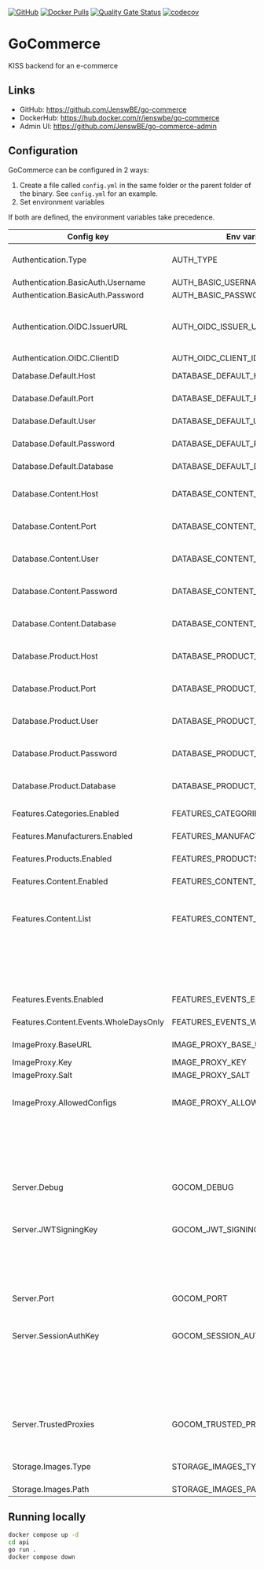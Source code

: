 [![GitHub](https://img.shields.io/github/license/JenswBE/go-commerce)](https://github.com/JenswBE/go-commerce)
[![Docker Pulls](https://img.shields.io/docker/pulls/jenswbe/go-commerce)](https://hub.docker.com/r/jenswbe/go-commerce)
[![Quality Gate Status](https://sonarcloud.io/api/project_badges/measure?project=JenswBE_go-commerce&metric=alert_status)](https://sonarcloud.io/summary/new_code?id=JenswBE_go-commerce)
[![codecov](https://codecov.io/gh/JenswBE/go-commerce/branch/main/graph/badge.svg?token=S2oyV1sTWU)](https://codecov.io/gh/JenswBE/go-commerce)

# GoCommerce

KISS backend for an e-commerce

## Links

- GitHub: https://github.com/JenswBE/go-commerce
- DockerHub: https://hub.docker.com/r/jenswbe/go-commerce
- Admin UI: https://github.com/JenswBE/go-commerce-admin

## Configuration

GoCommerce can be configured in 2 ways:

1. Create a file called `config.yml` in the same folder or the parent folder of the binary. See `config.yml` for an example.
2. Set environment variables

If both are defined, the environment variables take precedence.

| Config key                            | Env variable                    | Description                                                                                                | Default value  |
| ------------------------------------- | ------------------------------- | ---------------------------------------------------------------------------------------------------------- | -------------- |
| Authentication.Type                   | AUTH_TYPE                       | Switch between OIDC and Basic Auth (latter should only be used for testing)                                |                |
| Authentication.BasicAuth.Username     | AUTH_BASIC_USERNAME             | Username for Basic Auth                                                                                    |                |
| Authentication.BasicAuth.Password     | AUTH_BASIC_PASSWORD             | Password for Basic Auth                                                                                    |                |
| Authentication.OIDC.IssuerURL         | AUTH_OIDC_ISSUER_URL            | URL to OpenID Configuration Issuer (without `.well-known/openid-configuration`)                            |                |
| Authentication.OIDC.ClientID          | AUTH_OIDC_CLIENT_ID             | Client ID for OIDC                                                                                         |                |
| Database.Default.Host                 | DATABASE_DEFAULT_HOST           | Hostname of the default Postgres datatabase                                                                |                |
| Database.Default.Port                 | DATABASE_DEFAULT_PORT           | Port of the default Postgres datatabase                                                                    | 5432           |
| Database.Default.User                 | DATABASE_DEFAULT_USER           | Username for the default Postgres datatabase                                                               |                |
| Database.Default.Password             | DATABASE_DEFAULT_PASSWORD       | Password for the default Postgres datatabase                                                               |                |
| Database.Default.Database             | DATABASE_DEFAULT_DATABASE       | Database name for default the Postgres datatabase                                                          |                |
| Database.Content.Host                 | DATABASE_CONTENT_HOST           | Override the default hostname for the content Postgres datatabase                                          |                |
| Database.Content.Port                 | DATABASE_CONTENT_PORT           | Override the default port for the content Postgres datatabase                                              |                |
| Database.Content.User                 | DATABASE_CONTENT_USER           | Override the default user for the content Postgres datatabase                                              |                |
| Database.Content.Password             | DATABASE_CONTENT_PASSWORD       | Override the default password for the content Postgres datatabase                                          |                |
| Database.Content.Database             | DATABASE_CONTENT_DATABASE       | Override the default database for the content Postgres datatabase                                          |                |
| Database.Product.Host                 | DATABASE_PRODUCT_HOST           | Override the default hostname for the product Postgres datatabase                                          |                |
| Database.Product.Port                 | DATABASE_PRODUCT_PORT           | Override the default port for the product Postgres datatabase                                              |                |
| Database.Product.User                 | DATABASE_PRODUCT_USER           | Override the default user for the product Postgres datatabase                                              |                |
| Database.Product.Password             | DATABASE_PRODUCT_PASSWORD       | Override the default password for the product Postgres datatabase                                          |                |
| Database.Product.Database             | DATABASE_PRODUCT_DATABASE       | Override the default database for the product Postgres datatabase                                          |                |
| Features.Categories.Enabled           | FEATURES_CATEGORIES_ENABLED     | Support for categories is enabled                                                                          | true           |
| Features.Manufacturers.Enabled        | FEATURES_MANUFACTURERS_ENABLED  | Support for manufacturers is enabled                                                                       | true           |
| Features.Products.Enabled             | FEATURES_PRODUCTS_ENABLED       | Support for products is enabled                                                                            | true           |
| Features.Content.Enabled              | FEATURES_CONTENT_ENABLED        | Support for content is enabled                                                                             | true           |
| Features.Content.List                 | FEATURES_CONTENT_LIST           | List of content. New content is automatically added to the DB. Missing content is not removed from the DB. |                |
|                                       |                                 | Config: Object with fields `Name` and `ContentType`                                                        |                |
|                                       |                                 | Env: List of format `Name:ContentType`                                                                     |                |
| Features.Events.Enabled               | FEATURES_EVENTS_ENABLED         | Support for events is enabled                                                                              | true           |
| Features.Content.Events.WholeDaysOnly | FEATURES_EVENTS_WHOLE_DAYS_ONLY | Only events with full days (no time) are supported                                                         | true           |
| ImageProxy.BaseURL                    | IMAGE_PROXY_BASE_URL            | Base URL of your [Imgproxy instance](https://docs.imgproxy.net/)                                           | /images/       |
| ImageProxy.Key                        | IMAGE_PROXY_KEY                 | [Signing key for Imgproxy](https://docs.imgproxy.net/configuration?id=url-signature)                       |                |
| ImageProxy.Salt                       | IMAGE_PROXY_SALT                | [Salt for Imgproxy](https://docs.imgproxy.net/configuration?id=url-signature)                              |                |
| ImageProxy.AllowedConfigs             | IMAGE_PROXY_ALLOWED_CONFIGS     | Comma-separated list of allowed image configs in format width:height:resizingType.                         |                |
|                                       |                                 | Example `100:100:FILL,300:200:FIT`. Use `*` if not limiting the configs.                                   |                |
| Server.Debug                          | GOCOM_DEBUG                     | Set to true to enable debug logging and put API framework in debug mode.                                   | false          |
| Server.JWTSigningKey                  | GOCOM_JWT_SIGNING_KEY           | Signing key for JWT keys. Mandatory and must be a base64 encoded string of 64 bytes.                       |                |
|                                       |                                 | Can be generated using `openssl rand -base64 64 \| paste --delimiters '' --serial`                         |                |
| Server.Port                           | GOCOM_PORT                      | HTTP port on which the GoCommerce API listens                                                              | 8080           |
| Server.SessionAuthKey                 | GOCOM_SESSION_AUTH_KEY          | Authentication key for session tokens. Mandatory and must be a base64 encoded string of 64 bytes.          |                |
|                                       |                                 | Can be generated using `openssl rand -base64 64 \| paste --delimiters '' --serial`                         |                |
| Server.TrustedProxies                 | GOCOM_TRUSTED_PROXIES           | IP's of proxies trusted by GoCommerce. Header `X-Forwarded-For` is only considered for these hosts.        | 172.16.0.0/16  |
| Storage.Images.Type                   | STORAGE_IMAGES_TYPE             | Type of storage used for storing images. Currently only `fs` is supported.                                 | fs             |
| Storage.Images.Path                   | STORAGE_IMAGES_PATH             | Path for storing images                                                                                    | ./files/images |

## Running locally

```bash
docker compose up -d
cd api
go run .
docker compose down
```
